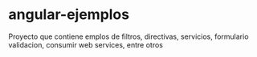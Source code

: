 # angular-ejemplos
Proyecto que contiene emplos de filtros, directivas, servicios, formulario validacion, consumir web services, entre otros
